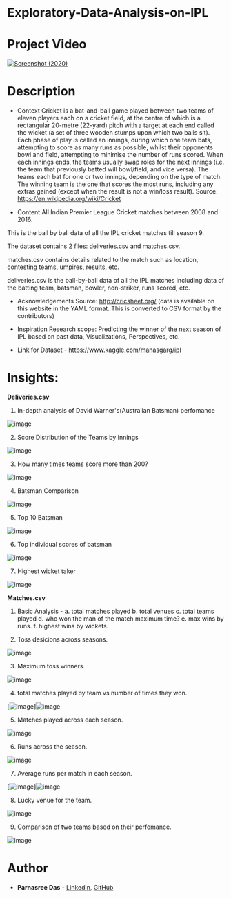 # Exploratory-Data-Analysis-on-IPL

# Project Video
[![Screenshot (2020)](https://user-images.githubusercontent.com/56734293/123761022-06e66080-d8df-11eb-88b8-c66306e29ebf.png)](https://www.youtube.com/watch?v=oRCAL14w1zs "Click to Watch the video")


# Description
* Context
Cricket is a bat-and-ball game played between two teams of eleven players each on a cricket field, at the centre of which is a rectangular 20-metre (22-yard) pitch with a target at each end called the wicket (a set of three wooden stumps upon which two bails sit). Each phase of play is called an innings, during which one team bats, attempting to score as many runs as possible, whilst their opponents bowl and field, attempting to minimise the number of runs scored. When each innings ends, the teams usually swap roles for the next innings (i.e. the team that previously batted will bowl/field, and vice versa). The teams each bat for one or two innings, depending on the type of match. The winning team is the one that scores the most runs, including any extras gained (except when the result is not a win/loss result). Source: https://en.wikipedia.org/wiki/Cricket

* Content
All Indian Premier League Cricket matches between 2008 and 2016.

This is the ball by ball data of all the IPL cricket matches till season 9.

The dataset contains 2 files: deliveries.csv and matches.csv.

matches.csv contains details related to the match such as location, contesting teams, umpires, results, etc.

deliveries.csv is the ball-by-ball data of all the IPL matches including data of the batting team, batsman, bowler, non-striker, runs scored, etc.

* Acknowledgements
Source: http://cricsheet.org/ (data is available on this website in the YAML format. This is converted to CSV format by the contributors)

* Inspiration
Research scope: Predicting the winner of the next season of IPL based on past data, Visualizations, Perspectives, etc.

* Link for Dataset - https://www.kaggle.com/manasgarg/ipl

# Insights:
**Deliveries.csv**
1. In-depth analysis of David Warner's(Australian Batsman) perfomance

![image](https://user-images.githubusercontent.com/56734293/123782986-81b97680-d8f3-11eb-91b4-ee5a5a83751f.png)

2. Score Distribution of the Teams by Innings

![image](https://user-images.githubusercontent.com/56734293/123783101-a01f7200-d8f3-11eb-89ba-c31a67b276fa.png)

3. How many times teams score more than 200?

![image](https://user-images.githubusercontent.com/56734293/123783215-c0e7c780-d8f3-11eb-82e9-faa3e9c7f52e.png)

4. Batsman Comparison

![image](https://user-images.githubusercontent.com/56734293/123783355-e7a5fe00-d8f3-11eb-8c58-890b5f236f0d.png)

5. Top 10 Batsman

![image](https://user-images.githubusercontent.com/56734293/123783418-f7254700-d8f3-11eb-9438-81093e6a1234.png)

6. Top individual scores of batsman

![image](https://user-images.githubusercontent.com/56734293/123783513-0e643480-d8f4-11eb-85fe-66a57d9fddee.png)

7. Highest wicket taker 

![image](https://user-images.githubusercontent.com/56734293/123783557-1d4ae700-d8f4-11eb-8317-a4164abb5cd5.png)



**Matches.csv**
1. Basic Analysis - 
    a. total matches played
    b. total venues
    c. total teams played
    d. who won the man of the match maximum time?
    e. max wins by runs.
    f. highest wins by wickets.
    
2. Toss desicions across seasons.

![image](https://user-images.githubusercontent.com/56734293/123783700-49666800-d8f4-11eb-9728-c25b21a07189.png)

3. Maximum toss winners.

![image](https://user-images.githubusercontent.com/56734293/123783775-5be0a180-d8f4-11eb-99da-b2768919f631.png)

4. total matches played by team vs number of times they won.

[![image](https://user-images.githubusercontent.com/56734293/123784454-140e4a00-d8f5-11eb-8bab-05fb9ff961b1.png)]![image](https://user-images.githubusercontent.com/56734293/123784497-212b3900-d8f5-11eb-91d5-a6cef361ad04.png)

5. Matches played across each season.

![image](https://user-images.githubusercontent.com/56734293/123784681-4d46ba00-d8f5-11eb-9323-9e23151c574c.png)

6. Runs across the season.

![image](https://user-images.githubusercontent.com/56734293/123784728-5b94d600-d8f5-11eb-8d53-f5e388a35436.png)

7. Average runs per match in each season.

[![image](https://user-images.githubusercontent.com/56734293/123784808-749d8700-d8f5-11eb-85b3-e6f6f3475731.png)]![image](https://user-images.githubusercontent.com/56734293/123784871-82eba300-d8f5-11eb-8d0d-30ad90640adb.png)

8. Lucky venue for the team.

![image](https://user-images.githubusercontent.com/56734293/123784966-9a2a9080-d8f5-11eb-8374-e7db92169f8c.png)

9. Comparison of two teams based on their perfomance.    

![image](https://user-images.githubusercontent.com/56734293/123785048-b0d0e780-d8f5-11eb-8464-7a9bc7c27a5d.png)


# Author

* **Parnasree Das** - [Linkedin](https://www.linkedin.com/in/parnasree-das-6b0231196/), [GitHub](https://github.com/Puja2481)  
